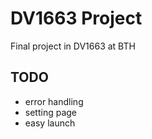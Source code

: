 # DV1663 Project
Final project in DV1663 at BTH

## TODO

  - error handling
  - setting page
  - easy launch
